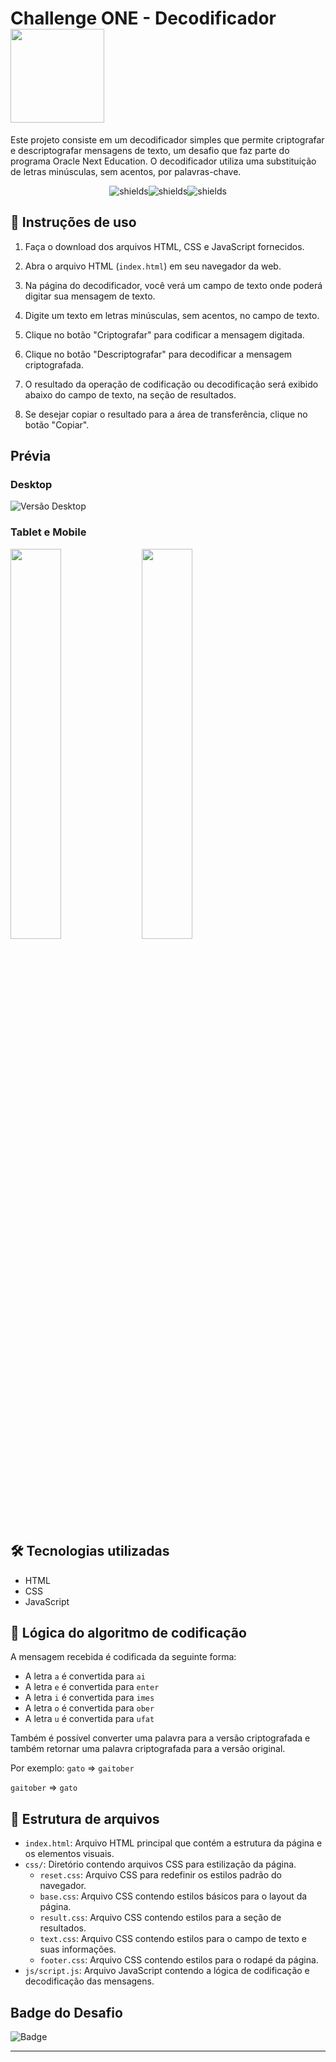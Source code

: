 # Challenge ONE - Decodificador <img src="/img/footer.svg" style="width: 150px"/>

Este projeto consiste em um decodificador simples que permite criptografar e descriptografar mensagens de texto, um desafio que faz parte do programa Oracle Next Education. O decodificador utiliza uma substituição de letras minúsculas, sem acentos, por palavras-chave.

<p align="center"><img src="https://img.shields.io/badge/html5-%23E34F26.svg?style=for-the-badge&amp;logo=html5&amp;logoColor=white" alt="shields"><img src="https://img.shields.io/badge/javascript-%23323330.svg?style=for-the-badge&amp;logo=javascript&amp;logoColor=%23F7DF1E" alt="shields"><img src="https://img.shields.io/badge/css3-%231572B6.svg?style=for-the-badge&amp;logo=css3&amp;logoColor=white" alt="shields"></p>

## 📑 Instruções de uso

1. Faça o download dos arquivos HTML, CSS e JavaScript fornecidos.

2. Abra o arquivo HTML (`index.html`) em seu navegador da web.

3. Na página do decodificador, você verá um campo de texto onde poderá digitar sua mensagem de texto.

4. Digite um texto em letras minúsculas, sem acentos, no campo de texto.

5. Clique no botão "Criptografar" para codificar a mensagem digitada.

6. Clique no botão "Descriptografar" para decodificar a mensagem criptografada.

7. O resultado da operação de codificação ou decodificação será exibido abaixo do campo de texto, na seção de resultados.

8. Se desejar copiar o resultado para a área de transferência, clique no botão "Copiar".

## Prévia

### Desktop

![Versão Desktop](https://github.com/FelipeG-Almeida/decodificador/assets/73674044/9f581d9c-0625-4c18-aff5-a7b938261659)

### Tablet e Mobile

<kbd>
  <img width="40%" src="https://github.com/FelipeG-Almeida/decodificador/assets/73674044/95905cd6-00e3-419c-b020-4c290b9c6108" />
  <img width="40%" src="https://github.com/FelipeG-Almeida/decodificador/assets/73674044/8a051a49-4c64-46a1-a2cd-aad762f9f110" />
</kbd>

## 🛠️ Tecnologias utilizadas

- HTML
- CSS
- JavaScript

## 🔐 Lógica do algoritmo de codificação

A mensagem recebida é codificada da seguinte forma:

- A letra `a` é convertida para `ai`
- A letra `e` é convertida para `enter`
- A letra `i` é convertida para `imes`
- A letra `o` é convertida para `ober`
- A letra `u` é convertida para `ufat`

Também é possível converter uma palavra para a versão criptografada e também retornar uma palavra criptografada para a versão original.

Por exemplo:
`gato` => `gaitober`

`gaitober` => `gato`

## 📁 Estrutura de arquivos

- `index.html`: Arquivo HTML principal que contém a estrutura da página e os elementos visuais.
- `css/`: Diretório contendo arquivos CSS para estilização da página.
  - `reset.css`: Arquivo CSS para redefinir os estilos padrão do navegador.
  - `base.css`: Arquivo CSS contendo estilos básicos para o layout da página.
  - `result.css`: Arquivo CSS contendo estilos para a seção de resultados.
  - `text.css`: Arquivo CSS contendo estilos para o campo de texto e suas informações.
  - `footer.css`: Arquivo CSS contendo estilos para o rodapé da página.
- `js/script.js`: Arquivo JavaScript contendo a lógica de codificação e decodificação das mensagens.

## Badge do Desafio

![Badge](https://github.com/FelipeG-Almeida/decodificador/assets/73674044/924fdd92-d140-4f1a-948d-0ed6c5fc4716)

---
